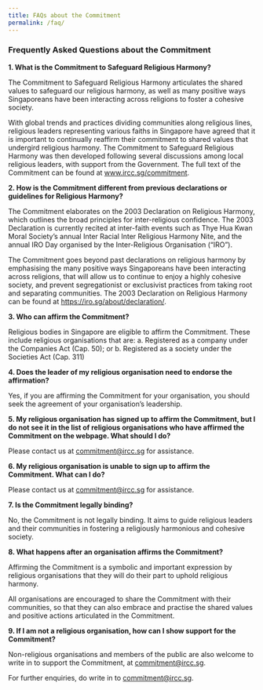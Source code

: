 ```yaml
---
title: FAQs about the Commitment
permalink: /faq/
---
```


### Frequently Asked Questions about the Commitment

**1.	What is the Commitment to Safeguard Religious Harmony?**

The Commitment to Safeguard Religious Harmony articulates the shared values to safeguard our religious harmony, as well as many positive ways Singaporeans have been interacting across religions to foster a cohesive society.

With global trends and practices dividing communities along religious lines, religious leaders representing various faiths in Singapore have agreed that it is important to continually reaffirm their commitment to shared values that undergird religious harmony. The Commitment to Safeguard Religious Harmony was then developed following several discussions among local religious leaders, with support from the Government. The full text of the Commitment can be found at www.ircc.sg/commitment.

**2.	How is the Commitment different from previous declarations or guidelines for Religious Harmony?**

The Commitment elaborates on the 2003 Declaration on Religious Harmony, which outlines the broad principles for inter-religious confidence. The 2003 Declaration is currently recited at inter-faith events such as Thye Hua Kwan Moral Society’s annual Inter Racial Inter Religious Harmony Nite, and the annual IRO Day organised by the Inter-Religious Organisation (“IRO”).

The Commitment goes beyond past declarations on religious harmony by emphasising the many positive ways Singaporeans have been interacting across religions, that will allow us to continue to enjoy a highly cohesive society, and prevent segregationist or exclusivist practices from taking root and separating communities. The 2003 Declaration on Religious Harmony can be found at https://iro.sg/about/declaration/.

**3.	Who can affirm the Commitment?**

Religious bodies in Singapore are eligible to affirm the Commitment. These include religious organisations that are:
a.  Registered as a company under the Companies Act (Cap. 50); or
b.  Registered as a society under the Societies Act (Cap. 311)


**4.	Does the leader of my religious organisation need to endorse the affirmation?**

Yes, if you are affirming the Commitment for your organisation, you should seek the agreement of your organisation’s leadership.

**5.	My religious organisation has signed up to affirm the Commitment, but I do not see it in the list of religious organisations who have affirmed the Commitment on the webpage. What should I do?**

Please contact us at commitment@ircc.sg for assistance.

**6.	My religious organisation is unable to sign up to affirm the Commitment. What can I do?**

Please contact us at commitment@ircc.sg for assistance.

**7.	Is the Commitment legally binding?**

No, the Commitment is not legally binding. It aims to guide religious leaders and their communities in fostering a religiously harmonious and cohesive society.

**8.	What happens after an organisation affirms the Commitment?**

Affirming the Commitment is a symbolic and important expression by religious organisations that they will do their part to uphold religious harmony.

All organisations are encouraged to share the Commitment with their communities, so that they can also embrace and practise the shared values and positive actions articulated in the Commitment.

**9.	If I am not a religious organisation, how can I show support for the Commitment?**

Non-religious organisations and members of the public are also welcome to write in to support the Commitment, at commitment@ircc.sg.

For further enquiries, do write in to commitment@ircc.sg.
